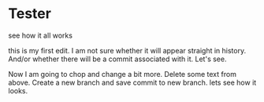 # Tester
see how it all works


this is my first edit. I am not sure whether it will appear straight in history. And/or whether there will be a commit associated with it.
Let's see.

Now I am going to chop and change a bit more. Delete some text from above. Create a new branch and save commit to new branch. lets see how it looks.
